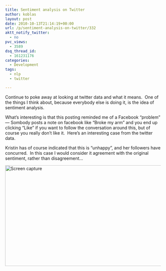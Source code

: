```yaml
---
title: Sentiment analysis on Twitter
author: koblas
layout: post
date: 2010-10-13T21:14:19+00:00
url: /p/sentiment-analysis-on-twitter/332
aktt_notify_twitter:
  - no
pvc_views:
  - 3589
dsq_thread_id:
  - 161231176
categories:
  - Development
tags:
  - nlp
  - twitter

---
```

Continue to poke away at looking at twitter data and what it means.  One of the things I think about, because everybody else is doing it, is the idea of sentiment analysis.

What&#8217;s interesting is that this posting reminded me of a Facebook &#8220;problem&#8221; &#8212; Sombody posts a note on facebook like &#8220;Broke my arm&#8221; and you end up clicking &#8220;Like&#8221; if you want to follow the conversation around this, but of course you really don&#8217;t like it.  Here&#8217;s an interesting case from the twitter data.

Kristin has of course indicated that this is &#8220;unhappy&#8221;, and her followers have concurred.  In this case I would consider it agreement with the original sentiment, rather than disagreement&#8230;

<img title="Sentiment.jpg" src="/uploads/2010/10/Sentiment.jpg" border="0" alt="Screen capture" width="600" height="326" />
